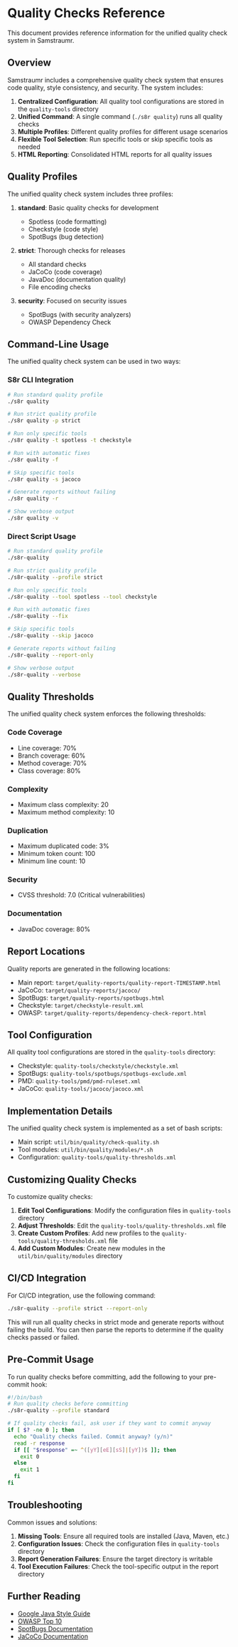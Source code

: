 <!--
Copyright (c) 2025 Eric C. Mumford (@heymumford)

This software was developed with analytical assistance from AI tools 
including Claude 3.7 Sonnet, Claude Code, and Google Gemini Deep Research,
which were used as paid services. All intellectual property rights 
remain exclusively with the copyright holder listed above.

Licensed under the Mozilla Public License 2.0
-->

# Quality Checks Reference

This document provides reference information for the unified quality check system in Samstraumr.

## Overview

Samstraumr includes a comprehensive quality check system that ensures code quality, style consistency, and security. The system includes:

1. **Centralized Configuration**: All quality tool configurations are stored in the `quality-tools` directory
2. **Unified Command**: A single command (`./s8r quality`) runs all quality checks
3. **Multiple Profiles**: Different quality profiles for different usage scenarios
4. **Flexible Tool Selection**: Run specific tools or skip specific tools as needed
5. **HTML Reporting**: Consolidated HTML reports for all quality issues

## Quality Profiles

The unified quality check system includes three profiles:

1. **standard**: Basic quality checks for development
   - Spotless (code formatting)
   - Checkstyle (code style)
   - SpotBugs (bug detection)

2. **strict**: Thorough checks for releases
   - All standard checks
   - JaCoCo (code coverage)
   - JavaDoc (documentation quality)
   - File encoding checks

3. **security**: Focused on security issues
   - SpotBugs (with security analyzers)
   - OWASP Dependency Check

## Command-Line Usage

The unified quality check system can be used in two ways:

### S8r CLI Integration

```bash
# Run standard quality profile
./s8r quality

# Run strict quality profile
./s8r quality -p strict

# Run only specific tools
./s8r quality -t spotless -t checkstyle

# Run with automatic fixes
./s8r quality -f

# Skip specific tools
./s8r quality -s jacoco

# Generate reports without failing
./s8r quality -r

# Show verbose output
./s8r quality -v
```

### Direct Script Usage

```bash
# Run standard quality profile
./s8r-quality

# Run strict quality profile
./s8r-quality --profile strict

# Run only specific tools
./s8r-quality --tool spotless --tool checkstyle

# Run with automatic fixes
./s8r-quality --fix

# Skip specific tools
./s8r-quality --skip jacoco

# Generate reports without failing
./s8r-quality --report-only

# Show verbose output
./s8r-quality --verbose
```

## Quality Thresholds

The unified quality check system enforces the following thresholds:

### Code Coverage

- Line coverage: 70%
- Branch coverage: 60%
- Method coverage: 70%
- Class coverage: 80%

### Complexity

- Maximum class complexity: 20
- Maximum method complexity: 10

### Duplication

- Maximum duplicated code: 3%
- Minimum token count: 100
- Minimum line count: 10

### Security

- CVSS threshold: 7.0 (Critical vulnerabilities)

### Documentation

- JavaDoc coverage: 80%

## Report Locations

Quality reports are generated in the following locations:

- Main report: `target/quality-reports/quality-report-TIMESTAMP.html`
- JaCoCo: `target/quality-reports/jacoco/`
- SpotBugs: `target/quality-reports/spotbugs.html`
- Checkstyle: `target/checkstyle-result.xml`
- OWASP: `target/quality-reports/dependency-check-report.html`

## Tool Configuration

All quality tool configurations are stored in the `quality-tools` directory:

- Checkstyle: `quality-tools/checkstyle/checkstyle.xml`
- SpotBugs: `quality-tools/spotbugs/spotbugs-exclude.xml`
- PMD: `quality-tools/pmd/pmd-ruleset.xml`
- JaCoCo: `quality-tools/jacoco/jacoco.xml`

## Implementation Details

The unified quality check system is implemented as a set of bash scripts:

- Main script: `util/bin/quality/check-quality.sh`
- Tool modules: `util/bin/quality/modules/*.sh`
- Configuration: `quality-tools/quality-thresholds.xml`

## Customizing Quality Checks

To customize quality checks:

1. **Edit Tool Configurations**: Modify the configuration files in `quality-tools` directory
2. **Adjust Thresholds**: Edit the `quality-tools/quality-thresholds.xml` file
3. **Create Custom Profiles**: Add new profiles to the `quality-tools/quality-thresholds.xml` file
4. **Add Custom Modules**: Create new modules in the `util/bin/quality/modules` directory

## CI/CD Integration

For CI/CD integration, use the following command:

```bash
./s8r-quality --profile strict --report-only
```

This will run all quality checks in strict mode and generate reports without failing the build. You can then parse the reports to determine if the quality checks passed or failed.

## Pre-Commit Usage

To run quality checks before committing, add the following to your pre-commit hook:

```bash
#!/bin/bash
# Run quality checks before committing
./s8r-quality --profile standard

# If quality checks fail, ask user if they want to commit anyway
if [ $? -ne 0 ]; then
  echo "Quality checks failed. Commit anyway? (y/n)"
  read -r response
  if [[ "$response" =~ ^([yY][eE][sS]|[yY])$ ]]; then
    exit 0
  else
    exit 1
  fi
fi
```

## Troubleshooting

Common issues and solutions:

1. **Missing Tools**: Ensure all required tools are installed (Java, Maven, etc.)
2. **Configuration Issues**: Check the configuration files in `quality-tools` directory
3. **Report Generation Failures**: Ensure the target directory is writable
4. **Tool Execution Failures**: Check the tool-specific output in the report directory

## Further Reading

- [Google Java Style Guide](https://google.github.io/styleguide/javaguide.html)
- [OWASP Top 10](https://owasp.org/www-project-top-ten/)
- [SpotBugs Documentation](https://spotbugs.readthedocs.io/en/latest/)
- [JaCoCo Documentation](https://www.jacoco.org/jacoco/trunk/doc/)